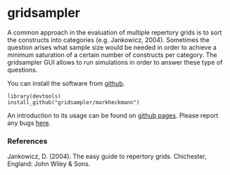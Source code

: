 # gridsampler

A common approach in the evaluation of multiple repertory grids is to sort the constructs into categories (e.g. Jankowicz, 2004). Sometimes the question arises what sample size would be needed in order to achieve a minimum saturation of a certain number of constructs per category. The gridsampler GUI allows to run simulations in order to answer these type of questions.
 
You can install the software from [github](https://github.com/markheckmann/gridsampler).

    library(devtools)
    install_github("gridsampler/markheckmann") 

An introduction to its usage can be found on [github pages](http://markheckmann.github.io/gridsampler/). Please report any bugs [here](https://github.com/markheckmann/gridsampler/issues).


### References

Jankowicz, D. (2004). The easy guide to repertory grids. Chichester, England: John Wiley & Sons.
